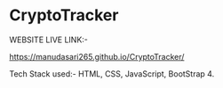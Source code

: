 # CryptoTracker

WEBSITE LIVE LINK:-

https://manudasari265.github.io/CryptoTracker/

Tech Stack used:-
HTML, CSS, JavaScript, BootStrap 4.
